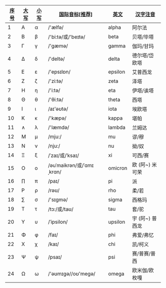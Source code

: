 <!--
 * @Descripttion: 
 * @version: 
 * @Author: 王远昭
 * @Date: 2022-10-12 15:08:40
 * @LastEditors: 王远昭
 * @LastEditTime: 2022-10-12 15:09:46
-->
| <u>序号</u> | <u>大写</u> | <u>小写</u> | <u>国际音标[推荐]</u>     | <u>英文</u> | <u>汉字注音</u> |
| ----------- | ----------- | ----------- | ------------------------- | ----------- | --------------- |
| 1           | Α           | α           | /'ælfə/                   | alpha       | 阿尔法          |
| 2           | Β           | β           | /'bi:tə/或/'beɪtə/        | beta        | 贝塔/毕塔       |
| 3           | Γ           | γ           | /'gæmə/                   | gamma       | 伽玛/甘玛       |
| 4           | Δ           | δ           | /'deltə/                  | delta       | 德尔塔/岱欧塔   |
| 5           | Ε           | ε           | /'epsɪlɒn/                | epsilon     | 艾普西龙        |
| 6           | Ζ           | ζ           | /'zi:tə/                  | zeta        | 泽塔            |
| 7           | Η           | η           | /'i:tə/                   | eta         | 伊塔/诶塔       |
| 8           | Θ           | θ           | /'θi:tə/                  | theta       | 西塔            |
| 9           | Ι           | ι           | /aɪ'əʊtə/                 | iota        | 埃欧塔          |
| 10          | Κ           | κ           | /'kæpə/                   | kappa       | 堪帕            |
| 11          | ∧           | λ           | /'læmdə/                  | lambda      | 兰姆达          |
| 12          | Μ           | μ           | /mju:/                    | mu          | 谬/穆           |
| 13          | Ν           | ν           | /nju:/                    | nu          | 拗/奴           |
| 14          | Ξ           | ξ           | /ˈzaɪ/或/ˈksaɪ/           | xi          | 可西/赛         |
| 15          | Ο           | ο           | /əuˈmaikrən/或/ˈɑmɪˌkrɑn/ | omicron     | 欧 (阿~) 米可荣 |
| 16          | ∏           | π           | /paɪ/                     | pi          | 派              |
| 17          | Ρ           | ρ           | /rəʊ/                     | rho         | 柔/若           |
| 18          | ∑           | σ           | /'sɪɡmə/                  | sigma       | 西格玛          |
| 19          | Τ           | τ           | /tɔ:/或/taʊ/              | tau         | 套/驼           |
| 20          | Υ           | υ           | /ˈipsilon/                | upsilon     | 宇 (阿~) 普西龙 |
| 21          | Φ           | φ           | /faɪ/                     | phi         | 弗爱/弗忆       |
| 22          | Χ           | χ           | /kaɪ/                     | chi         | 凯/柯义         |
| 23          | Ψ           | ψ           | /psaɪ/                    | psi         | 赛/普赛/普西    |
| 24          | Ω           | ω           | /'əʊmɪɡə//oʊ'meɡə/        | omega       | 欧米伽/欧枚嘎   |